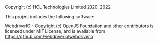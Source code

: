 Copyright (c) HCL Technologies Limited 2020, 2022

This project includes the following software:

WebdriverIO - Copyright (c) OpenJS Foundation and other contributors is licensed under MIT License, and is available from 
https://github.com/webdriverio/webdriverio 
